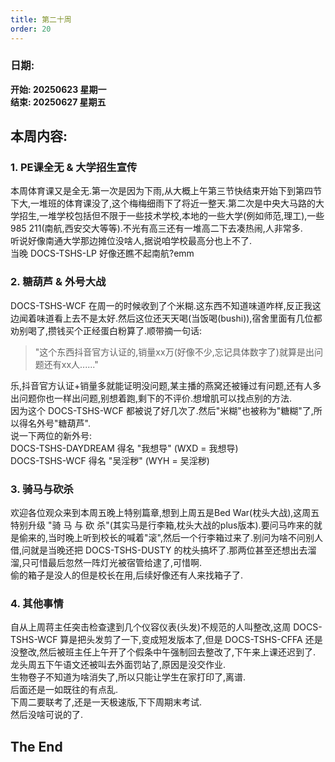 ```yaml
---
title: 第二十周
order: 20
---
```


### 日期:  
**开始: 20250623 星期一**  
**结束: 20250627 星期五**  

## 本周内容:  
### 1. PE课全无 & 大学招生宣传

本周体育课又是全无.第一次是因为下雨,从大概上午第三节快结束开始下到第四节下大,一堆班的体育课没了,这个梅梅细雨下了将近一整天.第二次是中央大马路的大学招生,一堆学校包括但不限于一些技术学校,本地的一些大学(例如师范,理工),一些985 211(南航,西安交大等等).不光有高三还有一堆高二下去凑热闹,人非常多.  
听说好像南通大学那边摊位没啥人,据说咱学校最高分也上不了.  
当晚 DOCS-TSHS-LP 好像还瞧不起南航?emm  

### 2. 糖葫芦 & 外号大战

DOCS-TSHS-WCF 在周一的时候收到了个米糊.这东西不知道味道咋样,反正我这边闻着味道看上去不是太好.然后这位还天天喝(当饭喝(bushi)),宿舍里面有几位都劝别喝了,攒钱买个正经蛋白粉算了.顺带摘一句话:  

> "这个东西抖音官方认证的,销量xx万(好像不少,忘记具体数字了)就算是出问题还有xx人......"  

乐,抖音官方认证+销量多就能证明没问题,某主播的燕窝还被锤过有问题,还有人多出问题你也一样出问题,别想着跑,剩下的不评价.想增肌可以找点别的方法.  
因为这个 DOCS-TSHS-WCF 都被说了好几次了.然后"米糊"也被称为"糖糊"了,所以得名外号"糖葫芦".  
说一下两位的新外号:  
DOCS-TSHS-DAYDREAM 得名 "我想导" (WXD = 我想导)  
DOCS-TSHS-WCF 得名 "吴淫秽" (WYH = 吴淫秽)  

### 3. 骑马与砍杀

欢迎各位观众来到本周五晚上特别篇章,想到上周五是Bed War(枕头大战),这周五特别升级 "骑 马 与 砍 杀"(其实马是行李箱,枕头大战的plus版本).要问马咋来的就是偷来的,当时晚上听到校长的喊着"滚",然后一个行李箱过来了.别问为啥不问别人借,问就是当晚还把 DOCS-TSHS-DUSTY 的枕头搞坏了.那两位甚至还想出去溜溜,只可惜最后忽然一阵灯光被宿管给逮了,可惜啊.  
偷的箱子是没人的但是校长在用,后续好像还有人来找箱子了.  

### 4. 其他事情

自从上周蒋主任突击检查逮到几个仪容仪表(头发)不规范的人叫整改,这周 DOCS-TSHS-WCF 算是把头发剪了一下,变成短发版本了,但是 DOCS-TSHS-CFFA 还是没整改,然后被班主任上午开了个假条中午强制回去整改了,下午来上课还迟到了.  
龙头周五下午语文还被叫去外面罚站了,原因是没交作业.  
生物卷子不知道为啥消失了,所以只能让学生在家打印了,离谱.  
后面还是一如既往的有点乱.  
下周二要联考了,还是一天极速版,下下周期末考试.  
然后没啥可说的了.  

## The End